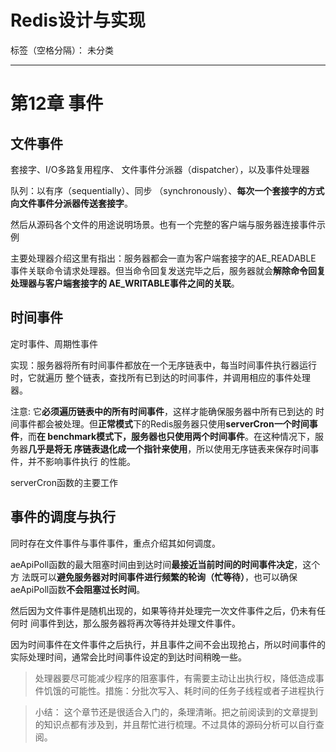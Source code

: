 # Redis设计与实现

标签（空格分隔）： 未分类

---

# 第12章 事件

## 文件事件
套接字、I/O多路复用程序、 文件事件分派器（dispatcher），以及事件处理器

队列：以有序（sequentially）、同步 （synchronously）、**每次一个套接字的方式向文件事件分派器传送套接字**。

然后从源码各个文件的用途说明场景。也有一个完整的客户端与服务器连接事件示例

主要处理器介绍这里有指出：服务器都会一直为客户端套接字的AE_READABLE 事件关联命令请求处理器。但当命令回复发送完毕之后，服务器就会**解除命令回复处理器与客户端套接字的 AE_WRITABLE事件之间的关联**。

## 时间事件
定时事件、周期性事件

实现：服务器将所有时间事件都放在一个无序链表中，每当时间事件执行器运行时，它就遍历 整个链表，查找所有已到达的时间事件，并调用相应的事件处理器。

注意: 它**必须遍历链表中的所有时间事件**，这样才能确保服务器中所有已到达的 时间事件都会被处理。但**正常模式**下的Redis服务器只使用**serverCron一个时间事件**，而**在 benchmark模式下，服务器也只使用两个时间事件**。在这种情况下，服务器**几乎是将无 序链表退化成一个指针来使用**，所以使用无序链表来保存时间事件，并不影响事件执行 的性能。

serverCron函数的主要工作

## 事件的调度与执行
同时存在文件事件与事件事件，重点介绍其如何调度。

aeApiPoll函数的最大阻塞时间由到达时间**最接近当前时间的时间事件决定**，这个方 法既可以**避免服务器对时间事件进行频繁的轮询（忙等待）**，也可以确保aeApiPoll函数**不会阻塞过长时间**。

然后因为文件事件是随机出现的，如果等待并处理完一次文件事件之后，仍未有任何时 间事件到达，那么服务器将再次等待并处理文件事件。

因为时间事件在文件事件之后执行，并且事件之间不会出现抢占，所以时间事件的 实际处理时间，通常会比时间事件设定的到达时间稍晚一些。

> 处理器要尽可能减少程序的阻塞事件，有需要主动让出执行权，降低造成事件饥饿的可能性。措施：分批次写入、耗时间的任务子线程或者子进程执行

> 小结： 这个章节还是很适合入门的，条理清晰。把之前阅读到的文章提到的知识点都有涉及到，并且帮忙进行梳理。不过具体的源码分析可以自行查阅。
